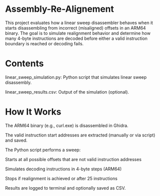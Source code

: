 # Assembly-Re-Alignement
This project evaluates how a linear sweep disassembler behaves when it starts disassembling from incorrect (misaligned) offsets in an ARM64 binary. The goal is to simulate realignment behavior and determine how many 4-byte instructions are decoded before either a valid instruction boundary is reached or decoding fails.

# Contents

linear_sweep_simulation.py: Python script that simulates linear sweep disassembly.

linear_sweep_results.csv: Output of the simulation (optional).

#  How It Works

The ARM64 binary (e.g., curl.exe) is disassembled in Ghidra.

The valid instruction start addresses are extracted (manually or via script) and saved.

The Python script performs a sweep:

Starts at all possible offsets that are not valid instruction addresses

Simulates decoding instructions in 4-byte steps (ARM64)

Stops if realignment is achieved or after 25 instructions

Results are logged to terminal and optionally saved as CSV.

